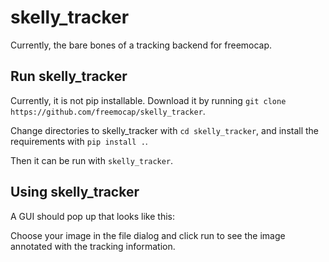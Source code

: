 # skelly_tracker

Currently, the bare bones of a tracking backend for freemocap.

## Run skelly_tracker

Currently, it is not pip installable. Download it by running `git clone https://github.com/freemocap/skelly_tracker`. 

Change directories to skelly_tracker with `cd skelly_tracker`, and install the requirements with `pip install .`.

Then it can be run with `skelly_tracker`.

## Using skelly_tracker

A GUI should pop up that looks like this: 

Choose your image in the file dialog and click run to see the image annotated with the tracking information.